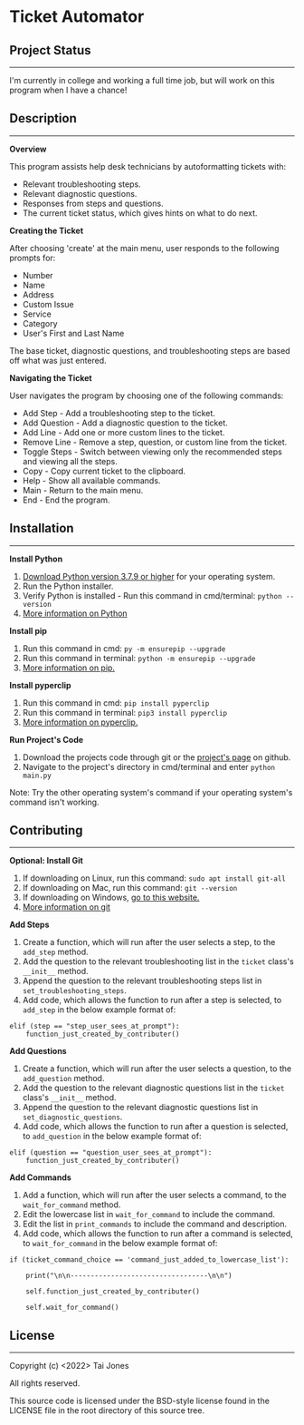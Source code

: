 # Ticket Automator

## Project Status
---

I'm currently in college and working a full time job, but will work on this program when I have a chance!


## Description
---

**Overview**

This program assists help desk technicians by autoformatting tickets with:
* Relevant troubleshooting steps.
* Relevant diagnostic questions.
* Responses from steps and questions.
* The current ticket status, which gives hints on what to do next.

**Creating the Ticket**

After choosing 'create' at the main menu, user responds to the following prompts for:
* Number
* Name
* Address
* Custom Issue
* Service
* Category
* User's First and Last Name

The base ticket, diagnostic questions, and troubleshooting steps are based off what was just entered.

**Navigating the Ticket**

User navigates the program by choosing one of the following commands:

* Add Step - Add a troubleshooting step to the ticket.
* Add Question - Add a diagnostic question to the ticket.
* Add Line - Add one or more custom lines to the ticket.
* Remove Line - Remove a step, question, or custom line from the ticket.
* Toggle Steps - Switch between viewing only the recommended steps and viewing all the steps.
* Copy - Copy current ticket to the clipboard.
* Help - Show all available commands.
* Main - Return to the main menu.
* End - End the program.

## Installation
---

**Install Python**
1. [Download Python version 3.7.9 or higher](https://www.python.org/downloads/) for your operating system.
2. Run the Python installer.
3. Verify Python is installed - Run this command in cmd/terminal: `python --version`
4. [More information on Python](https://www.python.org)

**Install pip**
1. Run this command in cmd: `py -m ensurepip --upgrade`
2. Run this command in terminal: `python -m ensurepip --upgrade`
3. [More information on pip.](https://pip.pypa.io/en/stable/installation/)


**Install pyperclip**
1. Run this command in cmd: `pip install pyperclip`
2. Run this command in terminal: `pip3 install pyperclip`
3. [More information on pyperclip.](https://pypi.org/project/pyperclip/)

**Run Project's Code**
1. Download the projects code through git or the [project's page](https://github.com/ProgramJones/Ticket_Automator) on github.
2. Navigate to the project's directory in cmd/terminal and enter `python main.py`

Note:
Try the other operating system's command if your operating system's command isn't working.

## Contributing
---

**Optional: Install Git**
1. If downloading on Linux, run this command: `sudo apt install git-all`
2. If downloading on Mac, run this command: `git --version`
3. If downloading on Windows, [go to this website.](https://git-scm.com/download/win)
3. [More information on git](https://git-scm.com)

**Add Steps**

1. Create a function, which will run after the user selects a step, to the `add_step` method.
2. Add the question to the relevant troubleshooting list in the `ticket` class's `__init__` method.
3. Append the question to the relevant troubleshooting steps list in `set_troubleshooting_steps`.
4. Add code, which allows the function to run after a step is selected, to  `add_step` in the below example format of:
```
elif (step == "step_user_sees_at_prompt"):
    function_just_created_by_contributer()
```

**Add Questions**

1. Create a function, which will run after the user selects a question, to the `add_question` method.
2. Add the question to the relevant diagnostic questions list in the `ticket` class's `__init__` method.
3. Append the question to the relevant diagnostic questions list in `set_diagnostic_questions`.
4. Add code, which allows the function to run after a question is selected, to `add_question` in the below example format of:
```
elif (question == "question_user_sees_at_prompt"):
    function_just_created_by_contributer()
```

**Add Commands**
1. Add a function, which will run after the user selects a command, to the `wait_for_command` method.
2. Edit the lowercase list in `wait_for_command` to include the command.
3. Edit the list in `print_commands` to include the command and description.
4. Add code, which allows the function to run after a command is selected, to  `wait_for_command` in the below example format of:
```
if (ticket_command_choice == 'command_just_added_to_lowercase_list'):

    print("\n\n----------------------------------\n\n")

    self.function_just_created_by_contributer()

    self.wait_for_command()
```


## License
---

Copyright (c) <2022> Tai Jones

All rights reserved.

This source code is licensed under the BSD-style license found in the
LICENSE file in the root directory of this source tree.

